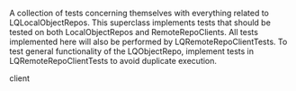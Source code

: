 A collection of tests concerning themselves with everything related to LQLocalObjectRepos.
This superclass implements tests that should be tested on both LocalObjectRepos and RemoteRepoClients. All tests implemented here will also be performed by LQRemoteRepoClientTests.
To test general functionality of the LQObjectRepo, implement tests in LQRemoteRepoClientTests to avoid duplicate execution.

client